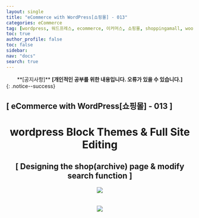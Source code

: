 ```yaml
---
layout: single
title: "eCommerce with WordPress[쇼핑몰] - 013"
categories: eCommerce
tag: [wordpress, 워드프레스, ecommerce, 이커머스, 쇼핑몰, shoppingamall, woocommerce, 우커머스]
toc: true
author_profile: false
toc: false
sidebar:
nav: "docs"
search: true
---
```


<center>**[공지사항]** <strong> [개인적인 공부를 위한 내용입니다. 오류가 있을 수 있습니다.] </strong></center>
{: .notice--success}

<h2>[ eCommerce with WordPress[쇼핑몰] - 013 ]</h2>

<div align="center"><p><h1>wordpress Block Themes & Full Site Editing</h1></p></div>

<div align="center"><h2>[ Designing the shop(archive) page & modify search function ]</h2>
<div align="center"><img src="http://drive.google.com/uc?export=view&id=1ELyE6u8ryzTjyfNE6Iw4n92JDKTw8d2Z"><br><br><br></div>
<div align="center"><img src="http://drive.google.com/uc?export=view&id=1EdsQv-zwL61GRNTlM196v7rxlTNmElMd"><br><br><br></div>



